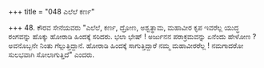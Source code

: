+++
title = "048 ಎಲೆಲೆ ಕರ್ಣ"

+++
48. ಕೌರವ ಸೇನೆಯವರು "ಎಲೆಲೆ, ಕರ್ಣ, ದ್ರೋಣ, ಅಶ್ವತ್ಥಾಮ, ಮಹಾವೀರ ಕೃಪ ಇವರೆಲ್ಲ ಯುದ್ಧ ರಂಗವನ್ನು ಹೊಕ್ಕು ಹೋರಾಡಿ ಹಿಂದಕ್ಕೆ ಸರಿದರು. ಭಲಾ ಭೇಷ್ ! ಅರ್ಜುನನ ಪರಾಕ್ರಮವನ್ನು ಏನೆಂದು ಹೇಳೋಣ ? ಅವನೊಬ್ಬನೇ ನಿಂತು ಗೆಲ್ಲುತ್ತಿದ್ದಾನೆ. ಹೋರಾಡಿ ಹಿಂದಕ್ಕೆ ಸಾಗುತ್ತಿದ್ದಾರೆ ನಮ್ಮ ಮಹಾವೀರರೆಲ್ಲ ! ನಮಗಾದರೋ ಸುಲಭವಾಗಿ ಸೋಲಾಗುತ್ತಿದೆ" ಎಂದರು.